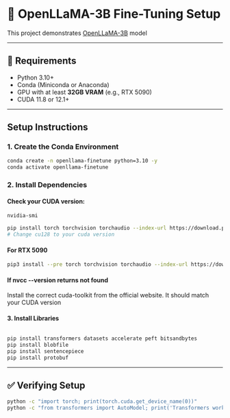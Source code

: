 # 🔧 OpenLLaMA-3B Fine-Tuning Setup

This project demonstrates [OpenLLaMA-3B](https://huggingface.co/openlm-research/open_llama_3b) model

---

## 📁 Requirements

- Python 3.10+
- Conda (Miniconda or Anaconda)
- GPU with at least **32GB VRAM** (e.g., RTX 5090)
- CUDA 11.8 or 12.1+

---

## Setup Instructions
### 1. Create the Conda Environment

```bash
conda create -n openllama-finetune python=3.10 -y
conda activate openllama-finetune
```

### 2. Install Dependencies
#### Check your CUDA version:
```bash
nvidia-smi
``` 

```bash
pip install torch torchvision torchaudio --index-url https://download.pytorch.org/whl/cu128
# Change cu128 to your cuda version
```

#### For RTX 5090
```bash
pip3 install --pre torch torchvision torchaudio --index-url https://download.pytorch.org/whl/nightly/cu128
```

#### If nvcc --version returns not found
Install the correct cuda-toolkit from the official website. It should match your CUDA version 

#### 3. Install Libraries

```bash

pip install transformers datasets accelerate peft bitsandbytes
pip install blobfile
pip install sentencepiece
pip install protobuf
```
---

## ✅ Verifying Setup

```bash
python -c "import torch; print(torch.cuda.get_device_name(0))"
python -c "from transformers import AutoModel; print('Transformers working!')"
```